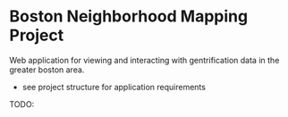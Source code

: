 # Boston Neighborhood Mapping Project
Web application for viewing and interacting with gentrification data in the greater boston area.
- see project structure for application requirements


TODO:
